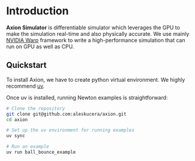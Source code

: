 # Introduction

**Axion Simulator** is differentiable simulator which leverages the GPU to make the simulation real-time and also physically accurate. We use mainly [NVIDIA Warp](https://github.com/NVIDIA/warp) framework to write a high-performance simulation that can run on GPU as well as CPU.

## Quickstart

To install Axion, we have to create python virtual environment. We highly recommend [uv](https://github.com/astral-sh/uv).

Once uv is installed, running Newton examples is straightforward:

```sh
# Clone the repository
git clone git@github.com:aleskucera/axion.git
cd axion

# Set up the uv environment for running examples
uv sync

# Run an example
uv run ball_bounce_example
```



